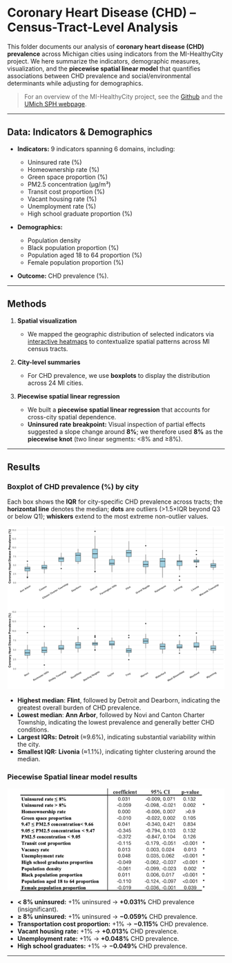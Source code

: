 # Coronary Heart Disease (CHD) – Census-Tract-Level Analysis

This folder documents our analysis of **coronary heart disease (CHD) prevalence** across Michigan cities using indicators from the MI-HealthyCity project. We here summarize the indicators, demographic measures, visualization, and the **piecewise spatial linear model** that quantifies associations between CHD prevalence and social/environmental determinants while adjusting for demographics.

> For an overview of the MI-HealthyCity project, see the [Github](https://github.com/YanlinTong/MI-HealthyCity/blob/main/README.md) and the [UMich SPH webpage](https://sph.umich.edu/ideas/mi-healthycity-tool.html).

---

## Data: Indicators & Demographics

- **Indicators:** 9 indicators spanning 6 domains, including:
  - Uninsured rate (%)
  - Homeownership rate (%)
  - Green space proportion (%)
  - PM2.5 concentration (µg/m³)
  - Transit cost proportion (%)
  - Vacant housing rate (%)
  - Unemployment rate (%)
  - High school graduate proportion (%)

- **Demographics:**
  - Population density
  - Black population proportion (%)
  - Population aged 18 to 64 proportion (%)
  - Female population proportion (%)

- **Outcome:** CHD prevalence (%).

---

## Methods

1. **Spatial visualization**
   - We mapped the geographic distribution of selected indicators via <a href="https://yanlintong.github.io/MI-HealthyCity/html/1_CVD_Coronary_Heart_Disease.html" target="_blank">interactive heatmaps</a> to contextualize spatial patterns across MI census tracts.

2. **City-level summaries**
   - For CHD prevalence, we use **boxplots** to display the distribution across 24 MI cities.

3. **Piecewise spatial linear regression**
   - We built a **piecewise spatial linear regression** that accounts for cross-city spatial dependence.
   - **Uninsured rate breakpoint:** Visual inspection of partial effects suggested a slope change around **8%**; we therefore used **8%** as the **piecewise knot** (two linear segments: \<8% and ≥8%).

---

## Results

### Boxplot of CHD prevalence (%) by city
Each box shows the **IQR** for city-specific CHD prevalence across tracts; the **horizontal line** denotes the median; **dots** are outliers (>1.5×IQR beyond Q3 or below Q1); **whiskers** extend to the most extreme non-outlier values.

![Boxplot of CHD prevalence by city](images/boxplot_coronary_heart_disease.png)
  - **Highest median**: **Flint**, followed by Detroit and Dearborn, indicating the greatest overall burden of CHD prevalence.  
  - **Lowest median**: **Ann Arbor**, followed by Novi and Canton Charter Township, indicating the lowest prevalence and generally better CHD conditions.
  - **Largest IQRs:** **Detroit** (≈9.6%), indicating substantial variability within the city.
  - **Smallest IQR:** **Livonia** (≈1.1%), indicating tighter clustering around the median.

### Piecewise Spatial linear model results

![Spatial piecewise linear regression table](images/model_coronary_heart_disease.png)

  - **\< 8% uninsured:** +1% uninsured → **+0.031%** CHD prevalence (insignificant).
  - **≥ 8% uninsured:** +1% uninsured → **−0.059%** CHD prevalence.
  - **Transportation cost proportion:** +1% → **−0.115%** CHD prevalence.
  - **Vacant housing rate:** +1% → **+0.013%** CHD prevalence.
  - **Unemployment rate:** +1% → **+0.048%** CHD prevalence.
  - **High school graduates:** +1% → **−0.049%** CHD prevalence.
  
---


